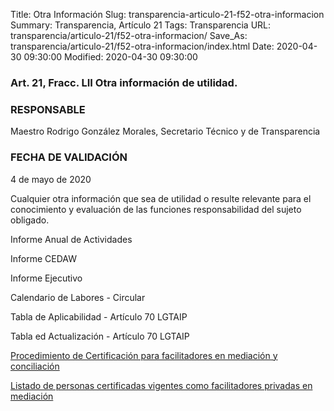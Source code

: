 Title: Otra Información
Slug: transparencia-articulo-21-f52-otra-informacion
Summary: Transparencia, Artículo 21
Tags: Transparencia
URL: transparencia/articulo-21/f52-otra-informacion/
Save_As: transparencia/articulo-21/f52-otra-informacion/index.html
Date: 2020-04-30 09:30:00
Modified: 2020-04-30 09:30:00


### Art. 21, Fracc. LII Otra información de utilidad.

### RESPONSABLE

Maestro Rodrigo González Morales, Secretario Técnico y de Transparencia

### FECHA DE VALIDACIÓN

4 de mayo de 2020

Cualquier otra información que sea de utilidad o resulte relevante para el conocimiento y evaluación de las funciones responsabilidad del sujeto obligado.

Informe Anual de Actividades

Informe CEDAW

Informe Ejecutivo

Calendario de Labores - Circular

Tabla de Aplicabilidad - Artículo 70 LGTAIP

Tabla ed Actualización - Artículo 70 LGTAIP

[Procedimiento de Certificación para facilitadores en mediación y conciliación ](https://www.pjecz.gob.mx/conocenos/estructura/tribunal-superior-de-justicia/organos-no-jurisdiccionales/cemasc/procedimientos-de-certificacion-para-facilitadores-en-mediacion-y-conciliacion/)

[Listado de personas certificadas vigentes como facilitadores privadas en mediación](https://www.pjecz.gob.mx/conocenos/estructura/tribunal-superior-de-justicia/organos-no-jurisdiccionales/cemasc/listado-de-personas-certificadas-vigentes-como-facilitadoras-privadas-en-mediacion/)


